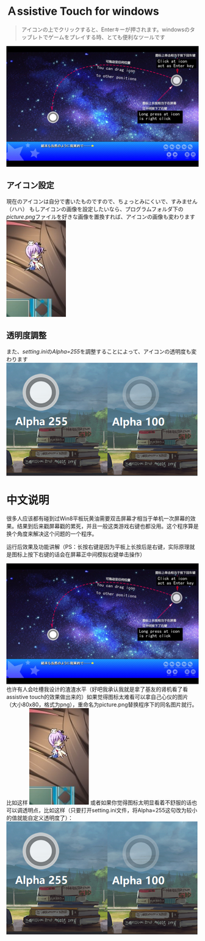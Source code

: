 # Ａssistive Touch for windows
> アイコンの上でクリックすると、Enterキーが押されます。windowsのタッブレトでゲームをプレイする時、とても便利なツールです

![img1](img/img.jpg)


## アイコン設定
現在のアイコンは自分で書いたものですので、ちょっとみにくいで、すみません（ハハ）
もしアイコンの画像を設定したいなら、プログラムフォルダ下の*picture.png*ファイルを好きな画像を置換すれば、アイコンの画像も変わります
![img2](img/img2.jpg)

## 透明度調整
また、*setting.ini*の*Alpha=255*を調整することによって、アイコンの透明度も変わります
![img](img/img3.png)


# 中文说明
很多人应该都有碰到过Win8平板玩黄油需要双击屏幕才相当于单机一次屏幕的效果。结果到后来戳屏幕戳的累死，并且一般这类游戏右键也都没用。这个程序算是换个角度来解决这个问题的一个程序。

运行后效果及功能讲解（PS：长按右键是因为平板上长按后是右键，实际原理就是图标上按下右键的话会在屏幕正中间模拟右键单击操作）

![img1](img/img.jpg)
也许有人会吐槽我设计的渣渣水平（好吧我承认我就是拿了基友的肾机看了看assistive touch的效果做出来的）如果觉得图标太难看可以拿自己心仪的图片（大小80x80，格式为png），重命名为picture.png替换程序下的同名图片就行。
比如这样
![img2](img/img2.jpg)
或者如果你觉得图标太明显看着不舒服的话也可以调透明点，比如这样（只要打开setting.ini文件，将Alpha=255这句改为较小的值就能自定义透明度了）：
![img](img/img3.png)

